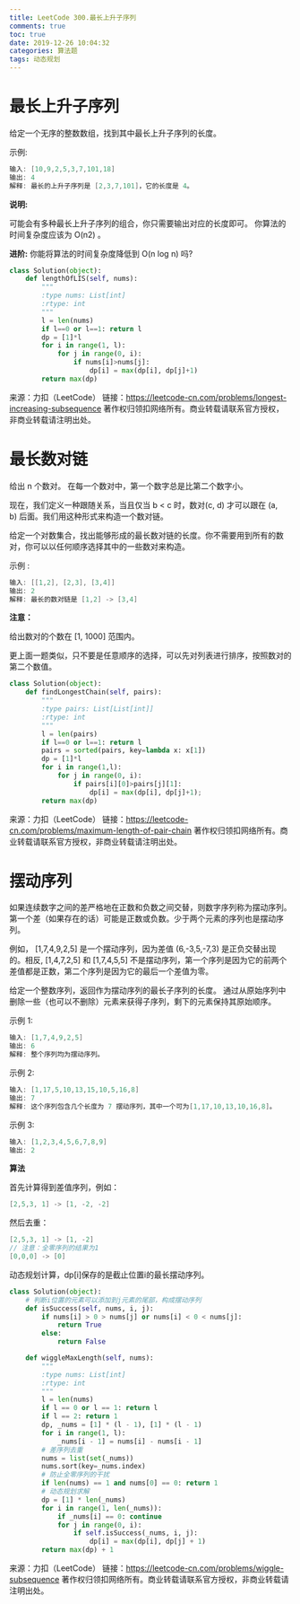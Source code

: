 ```yaml
---
title: LeetCode 300.最长上升子序列
comments: true
toc: true
date: 2019-12-26 10:04:32
categories: 算法题
tags: 动态规划
---
```


# 最长上升子序列

给定一个无序的整数数组，找到其中最长上升子序列的长度。

示例:
```java
输入: [10,9,2,5,3,7,101,18]
输出: 4 
解释: 最长的上升子序列是 [2,3,7,101]，它的长度是 4。
```

**说明:**

可能会有多种最长上升子序列的组合，你只需要输出对应的长度即可。
你算法的时间复杂度应该为 O(n2) 。

**进阶:** 你能将算法的时间复杂度降低到 O(n log n) 吗?

```python
class Solution(object):
    def lengthOfLIS(self, nums):
        """
        :type nums: List[int]
        :rtype: int
        """
        l = len(nums)
        if l==0 or l==1: return l
        dp = [1]*l
        for i in range(1, l):
            for j in range(0, i):
                if nums[i]>nums[j]:
                    dp[i] = max(dp[i], dp[j]+1)
        return max(dp)
```

来源：力扣（LeetCode）
链接：https://leetcode-cn.com/problems/longest-increasing-subsequence
著作权归领扣网络所有。商业转载请联系官方授权，非商业转载请注明出处。

# 最长数对链

给出 n 个数对。 在每一个数对中，第一个数字总是比第二个数字小。

现在，我们定义一种跟随关系，当且仅当 b < c 时，数对(c, d) 才可以跟在 (a, b) 后面。我们用这种形式来构造一个数对链。

给定一个对数集合，找出能够形成的最长数对链的长度。你不需要用到所有的数对，你可以以任何顺序选择其中的一些数对来构造。

示例 :
```java
输入: [[1,2], [2,3], [3,4]]
输出: 2
解释: 最长的数对链是 [1,2] -> [3,4]
```

**注意：**

给出数对的个数在 [1, 1000] 范围内。

更上面一题类似，只不要是任意顺序的选择，可以先对列表进行排序，按照数对的第二个数值。

```python
class Solution(object):
    def findLongestChain(self, pairs):
        """
        :type pairs: List[List[int]]
        :rtype: int
        """
        l = len(pairs)
        if l==0 or l==1: return l
        pairs = sorted(pairs, key=lambda x: x[1])
        dp = [1]*l
        for i in range(1,l):
            for j in range(0, i):
                if pairs[i][0]>pairs[j][1]:
                    dp[i] = max(dp[i], dp[j]+1);
        return max(dp)
```

来源：力扣（LeetCode）
链接：https://leetcode-cn.com/problems/maximum-length-of-pair-chain
著作权归领扣网络所有。商业转载请联系官方授权，非商业转载请注明出处。

# 摆动序列

如果连续数字之间的差严格地在正数和负数之间交替，则数字序列称为摆动序列。第一个差（如果存在的话）可能是正数或负数。少于两个元素的序列也是摆动序列。

例如， [1,7,4,9,2,5] 是一个摆动序列，因为差值 (6,-3,5,-7,3) 是正负交替出现的。相反, [1,4,7,2,5] 和 [1,7,4,5,5] 不是摆动序列，第一个序列是因为它的前两个差值都是正数，第二个序列是因为它的最后一个差值为零。

给定一个整数序列，返回作为摆动序列的最长子序列的长度。 通过从原始序列中删除一些（也可以不删除）元素来获得子序列，剩下的元素保持其原始顺序。

示例 1:
```java
输入: [1,7,4,9,2,5]
输出: 6 
解释: 整个序列均为摆动序列。
```

示例 2:
```java
输入: [1,17,5,10,13,15,10,5,16,8]
输出: 7
解释: 这个序列包含几个长度为 7 摆动序列，其中一个可为[1,17,10,13,10,16,8]。
```

示例 3:
```java
输入: [1,2,3,4,5,6,7,8,9]
输出: 2
```

**算法**

首先计算得到差值序列，例如：
```java
[2,5,3, 1] -> [1, -2, -2]
```
然后去重：
```java
[2,5,3, 1] -> [1, -2]
// 注意：全零序列的结果为1
[0,0,0] -> [0]
```
动态规划计算，dp[i]保存的是截止位置i的最长摆动序列。
```python
class Solution(object):
    # 判断i位置的元素可以添加到j元素的尾部，构成摆动序列
    def isSuccess(self, nums, i, j):
        if nums[i] > 0 > nums[j] or nums[i] < 0 < nums[j]:
            return True
        else:
            return False

    def wiggleMaxLength(self, nums):
        """
        :type nums: List[int]
        :rtype: int
        """
        l = len(nums)
        if l == 0 or l == 1: return l
        if l == 2: return 1
        dp, _nums = [1] * (l - 1), [1] * (l - 1)
        for i in range(1, l):
            _nums[i - 1] = nums[i] - nums[i - 1]
        # 差序列去重
        nums = list(set(_nums))
        nums.sort(key=_nums.index)
        # 防止全零序列的干扰
        if len(nums) == 1 and nums[0] == 0: return 1
        # 动态规划求解
        dp = [1] * len(_nums)
        for i in range(1, len(_nums)):
            if _nums[i] == 0: continue
            for j in range(0, i):
                if self.isSuccess(_nums, i, j):
                    dp[i] = max(dp[i], dp[j] + 1)
        return max(dp) + 1
```

来源：力扣（LeetCode）
链接：https://leetcode-cn.com/problems/wiggle-subsequence
著作权归领扣网络所有。商业转载请联系官方授权，非商业转载请注明出处。